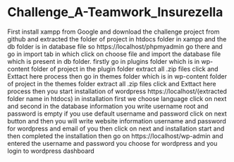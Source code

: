 # Challenge_A-Teamwork_Insurezella
First install xampp from Google
and download the challenge project from github and extracted the folder of project in htdocs folder in xampp
and the db folder is in database file so https://localhost/phpmyadmin go there and go in import tab in which click on choose file and import the database file which is present in db folder.
firstly go in plugins folder which is in wp-content folder of project in the plugin folder extract all .zip files click and Exttact here process
then go in themes folder which is in wp-content folder of project in the themes folder extract all .zip files click and Exttact here process
then you start installation of wordpress https://localhost/(extracted folder name in htdocs) in installation first we choose language click on next and second in the database information you write username root and password is empty if you use default username and password click on next button and then you will write website information username and password for wordpress and email of you
then click on next and installation start and then completed the installation then go on https://localhost/wp-admin and entered the username and password you choose for wordpress and you login to wordpress dashboard
